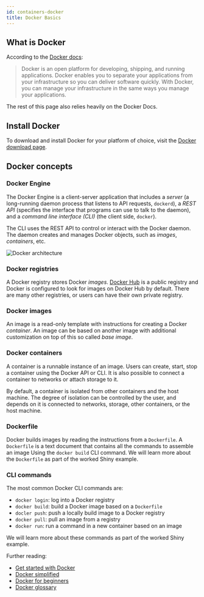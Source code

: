 ```yaml
---
id: containers-docker
title: Docker Basics
---
```


## What is Docker

According to the [Docker docs](https://docs.docker.com/):

> Docker is an open platform for developing, shipping, and running applications. Docker enables you to separate your applications from your infrastructure so you can deliver software quickly. With Docker, you can manage your infrastructure in the same ways you manage your applications.

The rest of this page also relies heavily on the Docker Docs.

## Install Docker

To download and install Docker for your platform of choice, visit
the [Docker download page](https://docs.docker.com/get-docker/).

## Docker concepts

### Docker Engine

The Docker Engine is a client-server application that includes a _server_
(a long-running daemon process that listens to API requests, `dockerd`), a _REST API_ (specifies the interface that programs can use to talk to the daemon), and a
_command line interface (CLI)_ (the client side, `docker`).

The CLI uses the REST API to control or interact with the Docker daemon.
The daemon creates and manages Docker objects, such as _images_,
_containers_, etc.

![Docker architecture](../../img/docker/architecture.png 'Docker architecture')

### Docker registries

A Docker registry stores Docker _images_. [Docker Hub](https://hub.docker.com/) is a public registry and Docker is configured to look for images on Docker Hub by default. There are many other registries, or users can have their own private registry.

### Docker images

An image is a read-only template with instructions for creating a Docker _container_.
An image can be based on another image with additional customization on top of this
so called _base image_.

### Docker containers

A container is a runnable instance of an image. Users can create, start, stop a container using the Docker API or CLI. It is also possible to connect a container to networks or attach storage to it.

By default, a container is isolated from other containers and the host machine. The degree of isolation can be controlled by the user, and depends on it is connected to networks, storage, other containers, or the host machine.

### Dockerfile

Docker builds images by reading the instructions from a `Dockerfile`.
A `Dockerfile` is a text document that contains all the commands to assemble an image
Using the `docker build` CLI command. We will learn more about the
`Dockerfile` as part of the worked Shiny example.

### CLI commands

The most common Docker CLI commands are:

* `docker login`: log into a Docker registry
* `docker build`: build a Docker image based on a `Dockerfile`
* `docler push`: push a locally build image to a Docker registry
* `docker pull`: pull an image from a registry
* `docker run`: run a command in a new container based on an image

We will learn more about these commands as part of the worked Shiny example.

Further reading:

* [Get started with Docker](https://docs.docker.com/get-started/)
* [Docker simplified](https://www.freecodecamp.org/news/docker-simplified-96639a35ff36/)
* [Docker for beginners](https://docker-curriculum.com/)
* [Docker glossary](https://docs.docker.com/glossary/)
